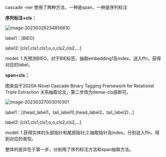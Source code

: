 cascade -ner  使用了两种方法，一种是span、一种是序列标注



**序列标注+cls：**

![image-20230326234856610](/home/huangkai/.config/Typora/typora-user-images/image-20230326234856610.png)

label1：[BIEO]

label2:   [cls1,cls1,cls1,o,o,cls2,cls2,...] 

model: 1.先预测BIEO，对于BIE标签，抽取embedding1及index，送入ffn，获得对应的label。

**span+cls：**

图来自于2020A Novel Cascade Binary Tagging Framework for Relational Triple Extraction 关系抽取论文，第二步改为dense-cls层即可。

![image-20230327003010301](/home/huangkai/.config/Typora/typora-user-images/image-20230327003010301.png)

label1：[(head_label1，tail_label1),(head_label2，tail_label2)...]

label2:   [cls1,cls1,cls1,o,o,cls2,cls2,...] 

model: 1.获得实体的头部指针和尾部指针;2.抽取指针及index，分别送入ffn，得到对应的类型。





整体的差异在于第一步，分别用了序列标注方法和span抽取方法。